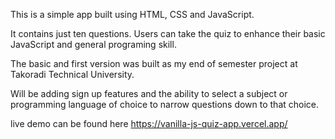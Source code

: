 This is a simple app built using HTML, CSS and JavaScript.

It contains just ten questions. 
Users can take the quiz to enhance their basic JavaScript and general programing skill. 

The basic and first version was built as my end of semester project at Takoradi Technical University. 

Will be adding sign up features and the ability to select a subject or programming language of choice to narrow questions down to that choice.

live demo can be found here https://vanilla-js-quiz-app.vercel.app/
